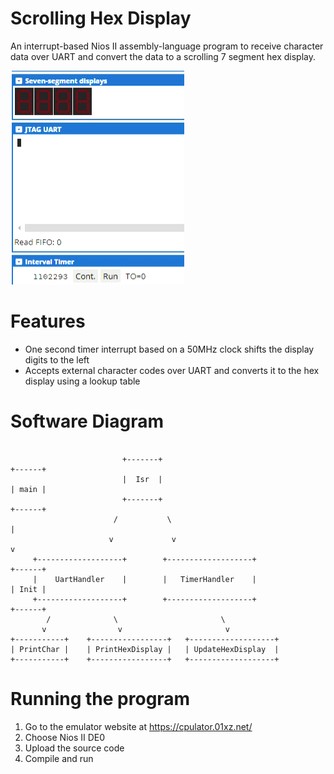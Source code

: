 # Scrolling Hex Display
An interrupt-based Nios II assembly-language program to receive character
data over UART and convert the data to a scrolling 7 segment hex display.

![](example.gif)

# Features
- One second timer interrupt based on a 50MHz clock shifts the display digits to the left
- Accepts external character codes over UART and converts it to the hex display using a lookup table

# Software Diagram
```

                         +-------+                                    +------+
                         |  Isr  |                                    | main |
                         +-------+                                    +------+
                       /           \                                      |
                      v             v                                     v
     +-------------------+        +-------------------+               +------+
     |    UartHandler    |        |   TimerHandler    |               | Init |
     +-------------------+        +-------------------+               +------+
        /              \                       \
       v                v                       v
+-----------+    +-----------------+   +-------------------+
| PrintChar |    | PrintHexDisplay |   | UpdateHexDisplay  |
+-----------+    +-----------------+   +-------------------+
```

# Running the program
1. Go to the emulator website at https://cpulator.01xz.net/
2. Choose Nios II DE0
3. Upload the source code
4. Compile and run
